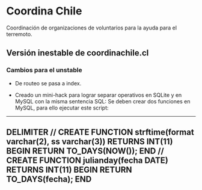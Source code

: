 # Coordina Chile

Coordinación de organizaciones de voluntarios para la ayuda para el terremoto.

## Versión inestable de coordinachile.cl

### Cambios para el unstable

*  De routeo se pasa a index.


*  Creado un mini-hack para lograr separar operativos en SQLite y en MySQL con la misma sentencia SQL:
Se deben crear dos funciones en MySQL, para ello ejecutar este script:
-------------------
DELIMITER //
CREATE FUNCTION strftime(format varchar(2), ss varchar(3)) RETURNS INT(11)
BEGIN
    RETURN TO_DAYS(NOW());
END
//
CREATE FUNCTION julianday(fecha DATE) RETURNS INT(11)
BEGIN
    RETURN TO_DAYS(fecha);
END
-------------------
